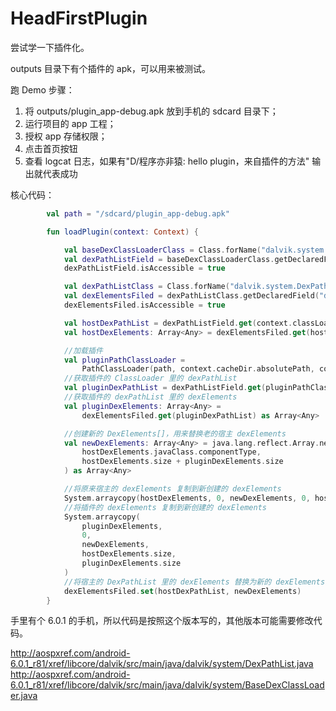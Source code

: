 # HeadFirstPlugin

尝试学一下插件化。

outputs 目录下有个插件的 apk，可以用来被测试。

跑 Demo 步骤：
1. 将 outputs/plugin_app-debug.apk 放到手机的 sdcard 目录下；
2. 运行项目的 app 工程；
3. 授权 app 存储权限；
4. 点击首页按钮
5. 查看 logcat 日志，如果有"D/程序亦非猿: hello plugin，来自插件的方法" 输出就代表成功

核心代码：
```kotlin
        val path = "/sdcard/plugin_app-debug.apk"

        fun loadPlugin(context: Context) {

            val baseDexClassLoaderClass = Class.forName("dalvik.system.BaseDexClassLoader")
            val dexPathListField = baseDexClassLoaderClass.getDeclaredField("pathList")
            dexPathListField.isAccessible = true

            val dexPathListClass = Class.forName("dalvik.system.DexPathList")
            val dexElementsFiled = dexPathListClass.getDeclaredField("dexElements")
            dexElementsFiled.isAccessible = true

            val hostDexPathList = dexPathListField.get(context.classLoader)
            val hostDexElements: Array<Any> = dexElementsFiled.get(hostDexPathList) as Array<Any>

            //加载插件
            val pluginPathClassLoader =
                PathClassLoader(path, context.cacheDir.absolutePath, context.classLoader)
            //获取插件的 ClassLoader 里的 dexPathList
            val pluginDexPathList = dexPathListField.get(pluginPathClassLoader)
            //获取插件的 dexPathList 里的 dexElements
            val pluginDexElements: Array<Any> =
                dexElementsFiled.get(pluginDexPathList) as Array<Any>

            //创建新的 DexElements[]，用来替换老的宿主 dexElements
            val newDexElements: Array<Any> = java.lang.reflect.Array.newInstance(
                hostDexElements.javaClass.componentType,
                hostDexElements.size + pluginDexElements.size
            ) as Array<Any>

            //将原来宿主的 dexElements 复制到新创建的 dexElements
            System.arraycopy(hostDexElements, 0, newDexElements, 0, hostDexElements.size)
            //将插件的 dexElements 复制到新创建的 dexElements
            System.arraycopy(
                pluginDexElements,
                0,
                newDexElements,
                hostDexElements.size,
                pluginDexElements.size
            )
            //将宿主的 DexPathList 里的 dexElements 替换为新的 dexElements，完成插件的类加载
            dexElementsFiled.set(hostDexPathList, newDexElements)
        }
```

手里有个 6.0.1 的手机，所以代码是按照这个版本写的，其他版本可能需要修改代码。

http://aospxref.com/android-6.0.1_r81/xref/libcore/dalvik/src/main/java/dalvik/system/DexPathList.java
http://aospxref.com/android-6.0.1_r81/xref/libcore/dalvik/src/main/java/dalvik/system/BaseDexClassLoader.java